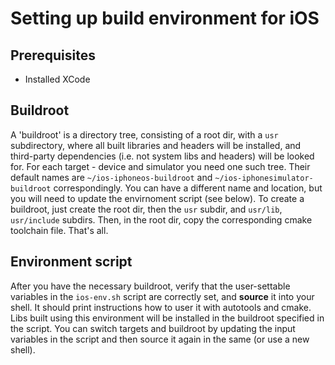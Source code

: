 # Setting up build environment for iOS #

## Prerequisites ##
 - Installed XCode  

## Buildroot ##
A 'buildroot' is a directory tree, consisting of a root dir, with a `usr`
subdirectory, where all built libraries and headers will be installed, and
third-party dependencies (i.e. not system libs and headers) will be looked
for. For each target - device and simulator you need one such tree. Their
default names are `~/ios-iphoneos-buildroot` and `~/ios-iphonesimulator-buildroot`
correspondingly. You can have a different name and location, but you will need
to update the envirnoment script (see below).
To create a buildroot, just create the root dir, then the `usr` subdir,
and `usr/lib`, `usr/include` subdirs. Then, in the root dir, copy the corresponding
cmake toolchain file. That's all.

## Environment script ##
After you have the necessary buildroot, verify that the user-settable variables
in the `ios-env.sh` script are correctly set, and **source** it into your shell.
It should print instructions how to user it with autotools and cmake.
Libs built using this environment will be installed in the buildroot specified
in the script.
You can switch targets and buildroot by updating the input variables in the
script and then source it again in the same (or use a new shell).
